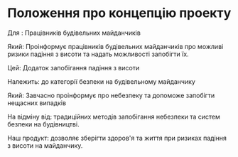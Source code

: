 # Положення про концепцію проекту

Для : Працівників будівельних майданчиків

Який: Проінформує працівників будівельних майданчиків про можливі ризики падіння з висоти та надать можливості запобігти їх.

Цей: Додаток запобігання падіння з висоти

Належить: до категорії безпеки на будівельному майданчику

Який: Завчасно проінформує про небезпеку та допоможе запобігти нещасних випадків

На відміну від: традиційних методів запобігання небезпеки та систем безпеки на будівництві.

Наш продукт: дозволяє зберігти здоров'я та життя при ризиках падіння з висоти на майданчику.
